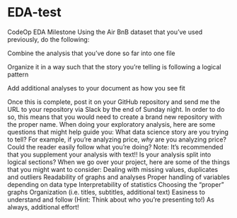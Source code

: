 # EDA-test
CodeOp EDA Milestone
Using the Air BnB dataset that you’ve used previously, do the following:

Combine the analysis that you’ve done so far into one file

Organize it in a way such that the story you’re telling is following a logical pattern

Add  additional analyses to your document as how you see fit

Once this is complete, post it on your GitHub repository and send me the URL to your repository via Slack by the end of Sunday night. In order to do so, this means that you would need to create a brand new repository with the proper name.
When doing your exploratory analysis, here are some questions that might help guide you:
What data science story are you trying to tell?
For example, if you’re analyzing price, _why_ are you analyzing price?
Could the reader easily follow what you’re doing?
Note: It’s recommended that you supplement your analysis with text!!
Is your analysis split into logical sections?
When we go over your project, here are some of the things that you might want to consider:
Dealing with missing values, duplicates and outliers
Readability of graphs and analyses
Proper handling of variables depending on data type
Interpretability of statistics
Choosing the “proper” graphs
Organization (i.e. titles, subtitles, additional text)
Easiness to understand and follow (Hint: Think about who you’re presenting to!)
As always, additional effort!
